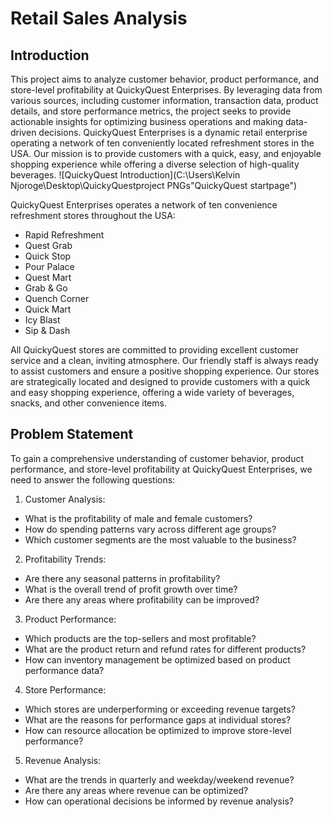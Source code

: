# Retail Sales Analysis 
## Introduction
This project aims to analyze customer behavior, product performance, and store-level profitability at QuickyQuest Enterprises. By leveraging data from various sources, including customer information, transaction data, product details, and store performance metrics, the project seeks to provide actionable insights for optimizing business operations and making data-driven decisions.
QuickyQuest Enterprises is a dynamic retail enterprise operating a network of ten conveniently located refreshment stores in the USA. Our mission is to provide customers with a quick, easy, and enjoyable shopping experience while offering a diverse selection of high-quality beverages.
![QuickyQuest Introduction](C:\Users\Kelvin Njoroge\Desktop\QuickyQuestproject PNGs"QuickyQuest startpage")

QuickyQuest Enterprises operates a network of ten convenience refreshment stores throughout the USA:
- Rapid Refreshment
- Quest Grab
- Quick Stop
- Pour Palace
- Quest Mart
- Grab & Go
- Quench Corner
- Quick Mart
- Icy Blast
- Sip & Dash
  
All QuickyQuest stores are committed to providing excellent customer service and a clean, inviting atmosphere. Our friendly staff is always ready to assist customers and ensure a positive shopping experience. Our stores are strategically located and designed to provide customers with a quick and easy shopping experience, offering a wide variety of beverages, snacks, and other convenience items.

## Problem Statement
To gain a comprehensive understanding of customer behavior, product performance, and store-level profitability at QuickyQuest Enterprises, we need to answer the following questions:
1.	Customer Analysis:
-	What is the profitability of male and female customers?
-	How do spending patterns vary across different age groups?
-	Which customer segments are the most valuable to the business?
2.	Profitability Trends:
-	Are there any seasonal patterns in profitability?
-	What is the overall trend of profit growth over time?
-	Are there any areas where profitability can be improved?
3.	Product Performance:
-	Which products are the top-sellers and most profitable?
-	What are the product return and refund rates for different products?
- How can inventory management be optimized based on product performance data?
4.	Store Performance:
-	Which stores are underperforming or exceeding revenue targets?
-	What are the reasons for performance gaps at individual stores?
-	How can resource allocation be optimized to improve store-level performance?
5.	Revenue Analysis:
-	What are the trends in quarterly and weekday/weekend revenue?
-	Are there any areas where revenue can be optimized?
-	How can operational decisions be informed by revenue analysis?

